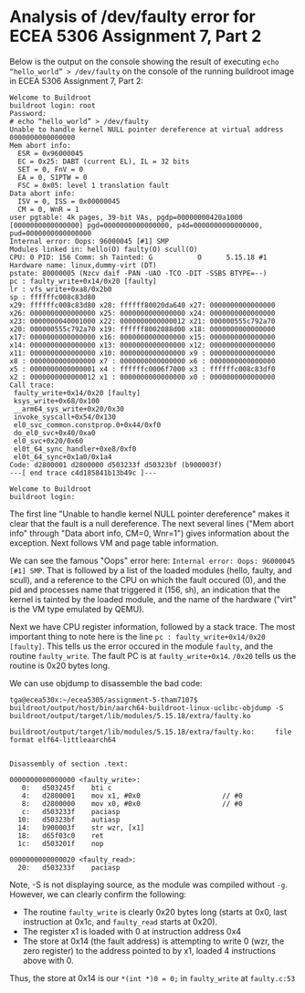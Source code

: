 # Analysis of /dev/faulty error for ECEA 5306 Assignment 7, Part 2
Below is the output on the console showing the result of executing `echo “hello_world” > /dev/faulty` on the console of the running buildroot image in ECEA 5306 Assignment 7, Part 2:
```
Welcome to Buildroot
buildroot login: root
Password:
# echo “hello_world” > /dev/faulty
Unable to handle kernel NULL pointer dereference at virtual address 0000000000000000
Mem abort info:
  ESR = 0x96000045
  EC = 0x25: DABT (current EL), IL = 32 bits
  SET = 0, FnV = 0
  EA = 0, S1PTW = 0
  FSC = 0x05: level 1 translation fault
Data abort info:
  ISV = 0, ISS = 0x00000045
  CM = 0, WnR = 1
user pgtable: 4k pages, 39-bit VAs, pgdp=00000000420a1000
[0000000000000000] pgd=0000000000000000, p4d=0000000000000000, pud=0000000000000000
Internal error: Oops: 96000045 [#1] SMP
Modules linked in: hello(O) faulty(O) scull(O)
CPU: 0 PID: 156 Comm: sh Tainted: G           O      5.15.18 #1
Hardware name: linux,dummy-virt (DT)
pstate: 80000005 (Nzcv daif -PAN -UAO -TCO -DIT -SSBS BTYPE=--)
pc : faulty_write+0x14/0x20 [faulty]
lr : vfs_write+0xa8/0x2b0
sp : ffffffc008c83d80
x29: ffffffc008c83d80 x28: ffffff80020da640 x27: 0000000000000000
x26: 0000000000000000 x25: 0000000000000000 x24: 0000000000000000
x23: 0000000040001000 x22: 0000000000000012 x21: 000000555c792a70
x20: 000000555c792a70 x19: ffffff8002088d00 x18: 0000000000000000
x17: 0000000000000000 x16: 0000000000000000 x15: 0000000000000000
x14: 0000000000000000 x13: 0000000000000000 x12: 0000000000000000
x11: 0000000000000000 x10: 0000000000000000 x9 : 0000000000000000
x8 : 0000000000000000 x7 : 0000000000000000 x6 : 0000000000000000
x5 : 0000000000000001 x4 : ffffffc0006f7000 x3 : ffffffc008c83df0
x2 : 0000000000000012 x1 : 0000000000000000 x0 : 0000000000000000
Call trace:
 faulty_write+0x14/0x20 [faulty]
 ksys_write+0x68/0x100
 __arm64_sys_write+0x20/0x30
 invoke_syscall+0x54/0x130
 el0_svc_common.constprop.0+0x44/0xf0
 do_el0_svc+0x40/0xa0
 el0_svc+0x20/0x60
 el0t_64_sync_handler+0xe8/0xf0
 el0t_64_sync+0x1a0/0x1a4
Code: d2800001 d2800000 d503233f d50323bf (b900003f)
---[ end trace c4d185841b13b49c ]---

Welcome to Buildroot
buildroot login:
```
The first line "Unable to handle kernel NULL pointer dereference" makes it clear that the fault is a null dereference.  The next several lines ("Mem abort info" through "Data abort info, CM=0, Wnr=1") gives information about the exception.  Next follows VM and page table information.

We can see the famous "Oops" error here: `Internal error: Oops: 96000045 [#1] SMP`.  That is followed by a list of the loaded modules (hello, faulty, and scull), and a reference to the CPU on which the fault occured (0), and the pid and processes name that triggered it (156, sh), an indication that the kernel is tainted by the loaded module, and the name of the hardware ("virt" is the VM type emulated by QEMU).

Next we have CPU register information, followed by a stack trace.  The most important thing to note here is the line `pc : faulty_write+0x14/0x20 [faulty]`.  This tells us the error occured in the module `faulty`, and the routine `faulty_write`.  The fault PC is at `faulty_write+0x14`.  `/0x20` tells us the routine is 0x20 bytes long.

We can use objdump to disassemble the bad code:
```
tga@ecea530x:~/ecea5305/assignment-5-tham7107$ buildroot/output/host/bin/aarch64-buildroot-linux-uclibc-objdump -S buildroot/output/target/lib/modules/5.15.18/extra/faulty.ko 

buildroot/output/target/lib/modules/5.15.18/extra/faulty.ko:     file format elf64-littleaarch64


Disassembly of section .text:

0000000000000000 <faulty_write>:
   0:	d503245f 	bti	c
   4:	d2800001 	mov	x1, #0x0                   	// #0
   8:	d2800000 	mov	x0, #0x0                   	// #0
   c:	d503233f 	paciasp
  10:	d50323bf 	autiasp
  14:	b900003f 	str	wzr, [x1]
  18:	d65f03c0 	ret
  1c:	d503201f 	nop

0000000000000020 <faulty_read>:
  20:	d503233f 	paciasp
  ```
Note, -S is not displaying source, as the module was compiled without `-g`.  However, we can clearly confirm the following:
* The routine `faulty_write` is clearly 0x20 bytes long (starts at 0x0, last instruction at 0x1c, and `faulty_read` starts at 0x20).
* The register x1 is loaded with 0 at instruction address 0x4
* The store at 0x14 (the fault address) is attempting to write 0 (wzr, the zero register) to the address pointed to by x1, loaded 4 instructions above with 0.

Thus, the store at 0x14 is our `*(int *)0 = 0;` in `faulty_write` at `faulty.c:53`
